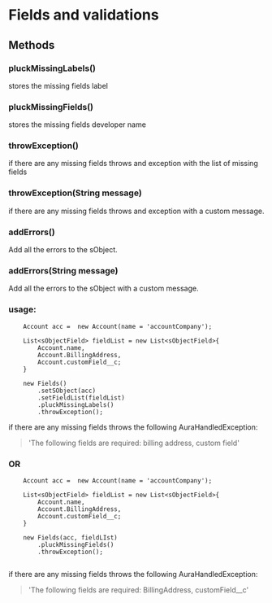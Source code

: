 # Fields and validations

## Methods

### pluckMissingLabels()
stores the missing fields label
### pluckMissingFields()
stores the missing fields developer name
### throwException()
if there are any missing fields throws and exception with the list of missing fields
### throwException(String message)
if there are any missing fields throws and exception with a custom message.
### addErrors()
Add all the errors to the sObject.

### addErrors(String message)
Add all the errors to the sObject with a custom message.

### usage:
```
    Account acc =  new Account(name = 'accountCompany');

    List<sObjectField> fieldList = new List<sObjectField>{
        Account.name, 
        Account.BillingAddress, 
        Account.customField__c;
    }

    new Fields()
        .setSObject(acc)
        .setFieldList(fieldList)
        .pluckMissingLabels()
        .throwException();
```
if there are any missing fields throws the following AuraHandledException:
> 'The following fields are required: billing address, custom field'
### OR

```
    Account acc =  new Account(name = 'accountCompany');

    List<sObjectField> fieldList = new List<sObjectField>{
        Account.name, 
        Account.BillingAddress, 
        Account.customField__c;
    }

    new Fields(acc, fieldLIst)
        .pluckMissingFields()
        .throwException();
    
```
if there are any missing fields throws the following AuraHandledException:
> 'The following fields are required: BillingAddress, customField__c'
